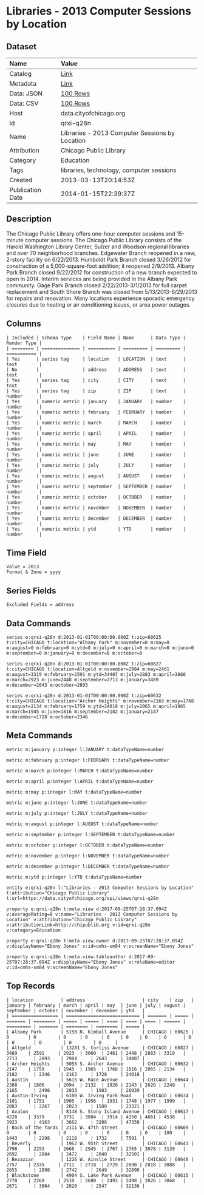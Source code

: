 # Libraries - 2013 Computer Sessions by Location

## Dataset

| Name | Value |
| :--- | :---- |
| Catalog | [Link](https://catalog.data.gov/dataset/libraries-2013-computer-sessions-by-location-1a05c) |
| Metadata | [Link](https://data.cityofchicago.org/api/views/qrxi-q28n) |
| Data: JSON | [100 Rows](https://data.cityofchicago.org/api/views/qrxi-q28n/rows.json?max_rows=100) |
| Data: CSV | [100 Rows](https://data.cityofchicago.org/api/views/qrxi-q28n/rows.csv?max_rows=100) |
| Host | data.cityofchicago.org |
| Id | qrxi-q28n |
| Name | Libraries - 2013 Computer Sessions by Location |
| Attribution | Chicago Public Library |
| Category | Education |
| Tags | libraries, technology, computer sessions |
| Created | 2013-03-13T20:14:53Z |
| Publication Date | 2014-01-15T22:39:37Z |

## Description

The Chicago Public Library offers one-hour computer sessions and 15-minute computer sessions. The Chicago Public Library consists of the Harold Washington Library Center, Sulzer and Woodson regional libraries and over 70 neighborhood branches. Edgewater Branch reopened in a new, 2-story facility on 6/22/2013. Humboldt Park Branch closed 3/26/2012 for construction of a 5,000-square-foot addition; it reopened 2/9/2013. Albany Park Branch closed 9/22/2012 for construction of a new branch expected to open in 2014. Interim services are being provided in the Albany Park community. Gage Park Branch closed 2/22/2013-3/1/2013 for full carpet replacement and South Shore Branch was closed from 5/13/2013-6/29/2013 for repairs and renovation. Many locations experience sporadic emergency closures due to heating or air conditioning issues, or area power outages.

## Columns

```ls
| Included | Schema Type    | Field Name | Name      | Data Type | Render Type |
| ======== | ============== | ========== | ========= | ========= | =========== |
| Yes      | series tag     | location   | LOCATION  | text      | text        |
| No       |                | address    | ADDRESS   | text      | text        |
| Yes      | series tag     | city       | CITY      | text      | text        |
| Yes      | series tag     | zip        | ZIP       | text      | number      |
| Yes      | numeric metric | january    | JANUARY   | number    | number      |
| Yes      | numeric metric | february   | FEBRUARY  | number    | number      |
| Yes      | numeric metric | march      | MARCH     | number    | number      |
| Yes      | numeric metric | april      | APRIL     | number    | number      |
| Yes      | numeric metric | may        | MAY       | number    | number      |
| Yes      | numeric metric | june       | JUNE      | number    | number      |
| Yes      | numeric metric | july       | JULY      | number    | number      |
| Yes      | numeric metric | august     | AUGUST    | number    | number      |
| Yes      | numeric metric | september  | SEPTEMBER | number    | number      |
| Yes      | numeric metric | october    | OCTOBER   | number    | number      |
| Yes      | numeric metric | november   | NOVEMBER  | number    | number      |
| Yes      | numeric metric | december   | DECEMBER  | number    | number      |
| Yes      | numeric metric | ytd        | YTD       | number    | number      |
```

## Time Field

```ls
Value = 2013
Format & Zone = yyyy
```

## Series Fields

```ls
Excluded Fields = address
```

## Data Commands

```ls
series e:qrxi-q28n d:2013-01-01T00:00:00.000Z t:zip=60625 t:city=CHICAGO t:location="Albany Park" m:november=0 m:may=0 m:august=0 m:february=0 m:ytd=0 m:july=0 m:april=0 m:march=0 m:june=0 m:september=0 m:january=0 m:december=0 m:october=0

series e:qrxi-q28n d:2013-01-01T00:00:00.000Z t:zip=60827 t:city=CHICAGO t:location=Altgeld m:november=2984 m:may=2461 m:august=3319 m:february=2591 m:ytd=34407 m:july=2883 m:april=3060 m:march=2923 m:june=2448 m:september=2713 m:january=3489 m:december=2643 m:october=2893

series e:qrxi-q28n d:2013-01-01T00:00:00.000Z t:zip=60632 t:city=CHICAGO t:location="Archer Heights" m:november=2163 m:may=1768 m:august=2134 m:february=1759 m:ytd=24018 m:july=2065 m:april=1965 m:march=1945 m:june=1816 m:september=2182 m:january=2147 m:december=1728 m:october=2346
```

## Meta Commands

```ls
metric m:january p:integer l:JANUARY t:dataTypeName=number

metric m:february p:integer l:FEBRUARY t:dataTypeName=number

metric m:march p:integer l:MARCH t:dataTypeName=number

metric m:april p:integer l:APRIL t:dataTypeName=number

metric m:may p:integer l:MAY t:dataTypeName=number

metric m:june p:integer l:JUNE t:dataTypeName=number

metric m:july p:integer l:JULY t:dataTypeName=number

metric m:august p:integer l:AUGUST t:dataTypeName=number

metric m:september p:integer l:SEPTEMBER t:dataTypeName=number

metric m:october p:integer l:OCTOBER t:dataTypeName=number

metric m:november p:integer l:NOVEMBER t:dataTypeName=number

metric m:december p:integer l:DECEMBER t:dataTypeName=number

metric m:ytd p:integer l:YTD t:dataTypeName=number

entity e:qrxi-q28n l:"Libraries - 2013 Computer Sessions by Location" t:attribution="Chicago Public Library" t:url=https://data.cityofchicago.org/api/views/qrxi-q28n

property e:qrxi-q28n t:meta.view d:2017-09-25T07:28:37.094Z v:averageRating=0 v:name="Libraries - 2013 Computer Sessions by Location" v:attribution="Chicago Public Library" v:attributionLink=http://chipublib.org v:id=qrxi-q28n v:category=Education

property e:qrxi-q28n t:meta.view.owner d:2017-09-25T07:28:37.094Z v:displayName="Ebony Jones" v:id=cmhs-sm84 v:screenName="Ebony Jones"

property e:qrxi-q28n t:meta.view.tableauthor d:2017-09-25T07:28:37.094Z v:displayName="Ebony Jones" v:roleName=editor v:id=cmhs-sm84 v:screenName="Ebony Jones"
```

## Top Records

```ls
| location          | address                     | city    | zip   | january | february | march | april | may  | june | july | august | september | october | november | december | ytd   | 
| ================= | =========================== | ======= | ===== | ======= | ======== | ===== | ===== | ==== | ==== | ==== | ====== | ========= | ======= | ======== | ======== | ===== | 
| Albany Park       | 5150 N. Kimball Avenue      | CHICAGO | 60625 | 0       | 0        | 0     | 0     | 0    | 0    | 0    | 0      | 0         | 0       | 0        | 0        | 0     | 
| Altgeld           | 13281 S. Corliss Avenue     | CHICAGO | 60827 | 3489    | 2591     | 2923  | 3060  | 2461 | 2448 | 2883 | 3319   | 2713      | 2893    | 2984     | 2643     | 34407 | 
| Archer Heights    | 5055 S. Archer Avenue       | CHICAGO | 60632 | 2147    | 1759     | 1945  | 1965  | 1768 | 1816 | 2065 | 2134   | 2182      | 2346    | 2163     | 1728     | 24018 | 
| Austin            | 5615 W. Race Avenue         | CHICAGO | 60644 | 2388    | 1806     | 2094  | 2132  | 1928 | 2143 | 2620 | 2249   | 2165      | 2498    | 2033     | 1983     | 26039 | 
| Austin-Irving     | 6100 W. Irving Park Road    | CHICAGO | 60634 | 2101    | 1751     | 1905  | 1956  | 1931 | 1748 | 1977 | 1999   | 2083      | 2267    | 2023     | 1580     | 23321 | 
| Avalon            | 8148 S. Stony Island Avenue | CHICAGO | 60617 | 4228    | 3379     | 3731  | 3804  | 3914 | 4150 | 4661 | 4538   | 3923      | 4163    | 3662     | 3206     | 47359 | 
| Back of the Yards | 2111 W. 47th Street         | CHICAGO | 60609 | 0       | 0        | 0     | 0     | 0    | 0    | 0    | 100    | 1443      | 2198    | 2118     | 1732     | 7591  | 
| Beverly           | 1962 W. 95th Street         | CHICAGO | 60643 | 2798    | 2253     | 2668  | 2945  | 2767 | 2765 | 3078 | 3139   | 2692      | 2884    | 2472     | 2040     | 32501 | 
| Bezazian          | 1226 W. Ainslie Street      | CHICAGO | 60640 | 2757    | 2335     | 2711  | 2718  | 2729 | 2690 | 2818 | 3088   | 2655      | 2998    | 2742     | 2649     | 32890 | 
| Blackstone        | 4904 S. Lake Park Avenue    | CHICAGO | 60615 | 2770    | 2269     | 2510  | 2600  | 2493 | 2498 | 2826 | 3068   | 2671      | 3064    | 2820     | 2547     | 32136 | 
```